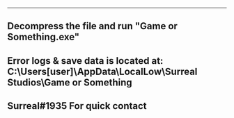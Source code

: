 -------------------------------------------------------------------
 Decompress the file and run "Game or Something.exe"               
-------------------------------------------------------------------
 Error logs & save data is located at:                             
 C:\Users\[user]\AppData\LocalLow\Surreal Studios\Game or Something
-------------------------------------------------------------------
 Surreal#1935 For quick contact                                    
-------------------------------------------------------------------
